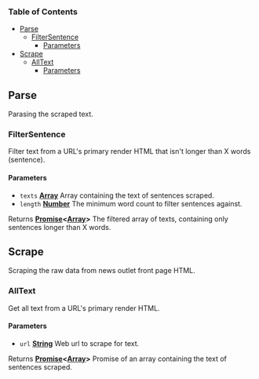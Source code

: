 <!-- Generated by documentation.js. Update this documentation by updating the source code. -->

### Table of Contents

-   [Parse][1]
    -   [FilterSentence][2]
        -   [Parameters][3]
-   [Scrape][4]
    -   [AllText][5]
        -   [Parameters][6]

## Parse

Parasing the scraped text.

### FilterSentence

Filter text from a URL's primary render HTML that isn't longer than X words (sentence).

#### Parameters

-   `texts` **[Array][7]** Array containing the text of sentences scraped.
-   `length` **[Number][8]** The minimum word count to filter sentences against.

Returns **[Promise][9]&lt;[Array][7]>** The filtered array of texts, containing only sentences longer
than X words.

## Scrape

Scraping the raw data from news outlet front page HTML.

### AllText

Get all text from a URL's primary render HTML.

#### Parameters

-   `url` **[String][10]** Web url to scrape for text.

Returns **[Promise][9]&lt;[Array][7]>** Promise of an array containing the text of sentences scraped.

[1]: #parse

[2]: #filtersentence

[3]: #parameters

[4]: #scrape

[5]: #alltext

[6]: #parameters-1

[7]: https://developer.mozilla.org/docs/Web/JavaScript/Reference/Global_Objects/Array

[8]: https://developer.mozilla.org/docs/Web/JavaScript/Reference/Global_Objects/Number

[9]: https://developer.mozilla.org/docs/Web/JavaScript/Reference/Global_Objects/Promise

[10]: https://developer.mozilla.org/docs/Web/JavaScript/Reference/Global_Objects/String
